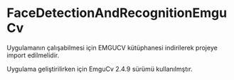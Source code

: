 # FaceDetectionAndRecognitionEmguCv
<p>Uygulamanın çalışabilmesi için EMGUCV kütüphanesi indirilerek projeye import edilmelidir.</p>
<p> Uygulama geliştirilirken için EmguCv 2.4.9 sürümü kullanılmştır.</p>

